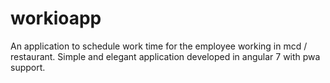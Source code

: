 # workioapp
An application to schedule work time for the employee working in mcd / restaurant.
Simple and elegant application developed in angular 7 with pwa support.
